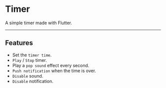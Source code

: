 # Timer
A simple timer made with Flutter.

***
## Features
* Set the ``timer time``.
* ``Play`` / ``Stop`` timer.
* Play a ``pop sound`` effect every second.
* ``Push notification`` when the time is over.
* ``Disable`` sound.
* ``Disable`` notification.
